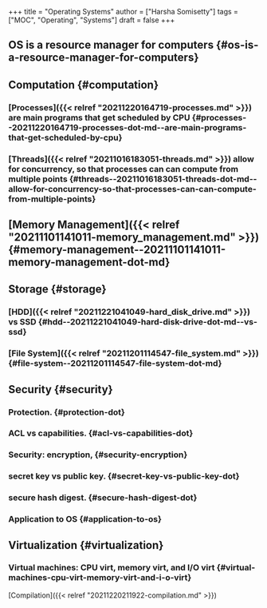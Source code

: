 +++
title = "Operating Systems"
author = ["Harsha Somisetty"]
tags = ["MOC", "Operating", "Systems"]
draft = false
+++

## OS is a resource manager for computers {#os-is-a-resource-manager-for-computers}


## Computation {#computation}


### [Processes]({{< relref "20211220164719-processes.md" >}}) are main programs that get scheduled by CPU {#processes--20211220164719-processes-dot-md--are-main-programs-that-get-scheduled-by-cpu}


### [Threads]({{< relref "20211016183051-threads.md" >}}) allow for concurrency, so that processes can can compute from multiple points {#threads--20211016183051-threads-dot-md--allow-for-concurrency-so-that-processes-can-can-compute-from-multiple-points}


## [Memory Management]({{< relref "20211101141011-memory_management.md" >}}) {#memory-management--20211101141011-memory-management-dot-md}


## Storage {#storage}


### [HDD]({{< relref "20211221041049-hard_disk_drive.md" >}}) vs SSD {#hdd--20211221041049-hard-disk-drive-dot-md--vs-ssd}


### [File System]({{< relref "20211201114547-file_system.md" >}}) {#file-system--20211201114547-file-system-dot-md}


## Security {#security}


### Protection. {#protection-dot}


### ACL vs capabilities. {#acl-vs-capabilities-dot}


### Security: encryption, {#security-encryption}


### secret key vs public key. {#secret-key-vs-public-key-dot}


### secure hash digest. {#secure-hash-digest-dot}


### Application to OS {#application-to-os}


## Virtualization {#virtualization}


### Virtual machines:  CPU virt, memory  virt, and I/O virt {#virtual-machines-cpu-virt-memory-virt-and-i-o-virt}

[Compilation]({{< relref "20211220211922-compilation.md" >}})